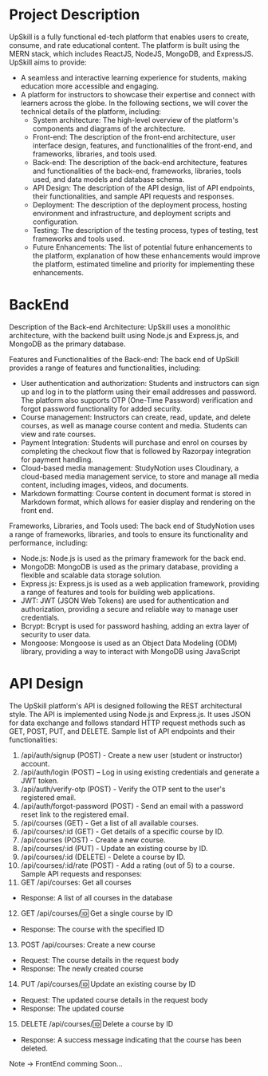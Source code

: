 # Project Description
UpSkill is a fully functional ed-tech platform that enables users to create, consume, and rate educational content. The platform is built using the MERN stack, which includes ReactJS, NodeJS, MongoDB, and ExpressJS. UpSkill aims to provide:
- A seamless and interactive learning experience for students, making education more accessible and engaging.
- A platform for instructors to showcase their expertise and connect with learners across the globe. In the following sections, we will cover the technical details of the platform, including:
  - System architecture: The high-level overview of the platform's components and diagrams of the architecture.
  - Front-end: The description of the front-end architecture, user interface design, features, and functionalities of the front-end, and frameworks, libraries, and tools used.
  - Back-end: The description of the back-end architecture, features and functionalities of the back-end, frameworks, libraries, tools used, and data models and database schema.
  - API Design: The description of the API design, list of API endpoints, their functionalities, and sample API requests and responses.
  - Deployment: The description of the deployment process, hosting environment and infrastructure, and deployment scripts and configuration.
  - Testing: The description of the testing process, types of testing, test frameworks and tools used.
  - Future Enhancements: The list of potential future enhancements to the platform, explanation of how these enhancements would improve the platform, estimated timeline and priority for implementing these enhancements.

# BackEnd
Description of the Back-end Architecture: UpSkill uses a monolithic architecture, with the backend built using Node.js and Express.js, and MongoDB as the primary database.

Features and Functionalities of the Back-end: The back end of UpSkill provides a range of features and functionalities, including:
- User authentication and authorization: Students and instructors can sign up and log in to the platform using their email addresses and password. The platform also supports OTP (One-Time Password) verification and forgot password functionality for added security.
- Course management: Instructors can create, read, update, and delete courses, as well as manage course content and media. Students can view and rate courses.
- Payment Integration: Students will purchase and enrol on courses by completing the checkout flow that is followed by Razorpay integration for payment handling.
- Cloud-based media management: StudyNotion uses Cloudinary, a cloud-based media management service, to store and manage all media content, including images, videos, and documents.
- Markdown formatting: Course content in document format is stored in Markdown format, which allows for easier display and rendering on the front end.

Frameworks, Libraries, and Tools used: The back end of StudyNotion uses a range of frameworks, libraries, and tools to ensure its functionality and performance, including:

- Node.js: Node.js is used as the primary framework for the back end.
- MongoDB: MongoDB is used as the primary database, providing a flexible and scalable data storage solution.
- Express.js: Express.js is used as a web application framework, providing a range of features and tools for building web applications.
- JWT: JWT (JSON Web Tokens) are used for authentication and authorization, providing a secure and reliable way to manage user credentials.
- Bcrypt: Bcrypt is used for password hashing, adding an extra layer of security to user data.
- Mongoose: Mongoose is used as an Object Data Modeling (ODM) library, providing a way to interact with MongoDB using JavaScript

# API Design

The UpSkill platform's API is designed following the REST architectural style. The API is implemented using Node.js and Express.js. It uses JSON for data exchange and follows standard HTTP request methods such as GET, POST, PUT, and DELETE. Sample list of API endpoints and their functionalities:

1. /api/auth/signup (POST) - Create a new user (student or instructor) account.
2. /api/auth/login (POST) – Log in using existing credentials and generate a JWT token.
3. /api/auth/verify-otp (POST) - Verify the OTP sent to the user's registered email.
4. /api/auth/forgot-password (POST) - Send an email with a password reset link to the registered email.
5. /api/courses (GET) - Get a list of all available courses.
6. /api/courses/:id (GET) - Get details of a specific course by ID.
7. /api/courses (POST) - Create a new course.
8. /api/courses/:id (PUT) - Update an existing course by ID.
9. /api/courses/:id (DELETE) - Delete a course by ID.
10. /api/courses/:id/rate (POST) - Add a rating (out of 5) to a course. Sample API requests and responses:
11. GET /api/courses: Get all courses
  - Response: A list of all courses in the database
12. GET /api/courses/:id: Get a single course by ID
  - Response: The course with the specified ID
13. POST /api/courses: Create a new course
  - Request: The course details in the request body
  - Response: The newly created course
14. PUT /api/courses/:id: Update an existing course by ID
  - Request: The updated course details in the request body
  - Response: The updated course
15. DELETE /api/courses/:id: Delete a course by ID
  - Response: A success message indicating that the course has been deleted.

Note -> FrontEnd comming Soon...
  
